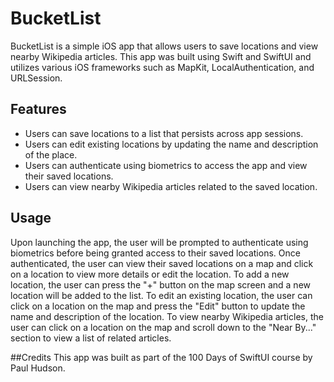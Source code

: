# BucketList
 BucketList is a simple iOS app that allows users to save locations and view nearby Wikipedia articles. This app was built using Swift and SwiftUI and utilizes various iOS frameworks such as MapKit, LocalAuthentication, and URLSession.

## Features
- Users can save locations to a list that persists across app sessions.
- Users can edit existing locations by updating the name and description of the place.
- Users can authenticate using biometrics to access the app and view their saved locations.
- Users can view nearby Wikipedia articles related to the saved location.

## Usage
Upon launching the app, the user will be prompted to authenticate using biometrics before being granted access to their saved locations. Once authenticated, the user can view their saved locations on a map and click on a location to view more details or edit the location.
To add a new location, the user can press the "+" button on the map screen and a new location will be added to the list.
To edit an existing location, the user can click on a location on the map and press the "Edit" button to update the name and description of the location.
To view nearby Wikipedia articles, the user can click on a location on the map and scroll down to the "Near By..." section to view a list of related articles.

##Credits
This app was built as part of the 100 Days of SwiftUI course by Paul Hudson.
